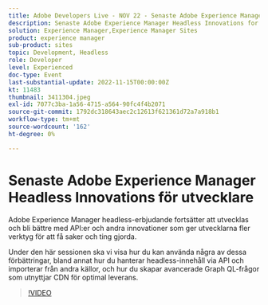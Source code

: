 ```yaml
---
title: Adobe Developers Live - NOV 22 - Senaste Adobe Experience Manager Headless Innovations för utvecklare
description: Senaste Adobe Experience Manager Headless Innovations for DevelopersAdobe Experience Manager Headless-erbjudandet fortsätter att utvecklas och bli bättre med API:er och andra innovationer som ger utvecklare fler verktyg för att få saker gjorda.Under den här sessionen ska vi visa hur du kan använda några av dessa förbättringar, bland annat hur du hanterar headless-innehåll via API och importerar från andra källor och hur du skapar avancerade Graph QL-frågor som utnyttjar CDN för optimalt leverans.
solution: Experience Manager,Experience Manager Sites
product: experience manager
sub-product: sites
topic: Development, Headless
role: Developer
level: Experienced
doc-type: Event
last-substantial-update: 2022-11-15T00:00:00Z
kt: 11483
thumbnail: 3411304.jpeg
exl-id: 7077c3ba-1a56-4715-a564-90fc4f4b2071
source-git-commit: 1792dc318643aec2c12613f621361d72a7a918b1
workflow-type: tm+mt
source-wordcount: '162'
ht-degree: 0%

---
```


# Senaste Adobe Experience Manager Headless Innovations för utvecklare

Adobe Experience Manager headless-erbjudande fortsätter att utvecklas och bli bättre med API:er och andra innovationer som ger utvecklarna fler verktyg för att få saker och ting gjorda.

Under den här sessionen ska vi visa hur du kan använda några av dessa förbättringar, bland annat hur du hanterar headless-innehåll via API och importerar från andra källor, och hur du skapar avancerade Graph QL-frågor som utnyttjar CDN för optimal leverans.

>[!VIDEO](https://video.tv.adobe.com/v/3411304/?quality=12&learn=on)
